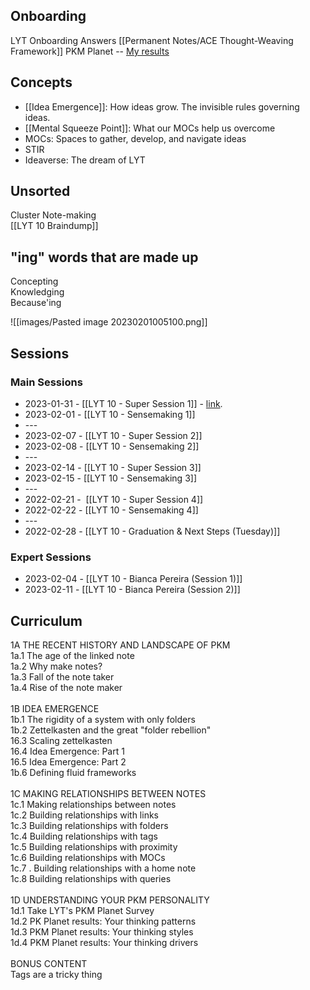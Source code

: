 ## Onboarding 
LYT Onboarding Answers 
[[Permanent Notes/ACE Thought-Weaving Framework]]
PKM Planet -- [My results](https://www.guidedtrack.com/programs/2tg920z/run?FirstName=Bianca&LastName=Aguilar&DRIVER_memory=17&DRIVER_idea=41&DRIVER_output=34&DRIVER_productivity=19&DRIVER_improvement=33&DRIVER_relationship=15&STYLE_topdown=3&STYLE_bottomup=11) 

## Concepts 
- [[Idea Emergence]]: How ideas grow. The invisible rules governing ideas. 
- [[Mental Squeeze Point]]: What our MOCs help us overcome
- MOCs: Spaces to gather, develop, and navigate ideas
- STIR 
- Ideaverse: The dream of LYT

## Unsorted 
Cluster
Note-making  
[[LYT 10 Braindump]]

  
## "ing" words that are made up  
Concepting  
Knowledging  
Because'ing  

![[images/Pasted image 20230201005100.png]]
  
  
## Sessions   
### Main Sessions
- 2023-01-31 - [[LYT 10 - Super Session 1]] - [link]([https://community.linkingyourthinking.com/c/lyt-10-events-recordings/super-session-1](https://community.linkingyourthinking.com/c/lyt-10-events-recordings/super-session-1)).  
- 2023-02-01 - [[LYT 10 - Sensemaking 1]]    
- ---    
- 2023-02-07 - [[LYT 10 - Super Session 2]]    
- 2023-02-08 - [[LYT 10 - Sensemaking 2]]    
- ---    
- 2023-02-14 - [[LYT 10 - Super Session 3]]    
- 2023-02-15 - [[LYT 10 - Sensemaking 3]]    
- ---    
- 2022-02-21 -  [[LYT 10 - Super Session 4]]    
- 2022-02-22 - [[LYT 10 - Sensemaking 4]]    
- ---    
- 2022-02-28 - [[LYT 10 - Graduation & Next Steps (Tuesday)]]    

### Expert Sessions
- 2023-02-04 - [[LYT 10 - Bianca Pereira (Session 1)]]
- 2023-02-11 - [[LYT 10 - Bianca Pereira (Session 2)]]
   
## Curriculum    
1A THE RECENT HISTORY AND LANDSCAPE OF PKM    
1a.1 The age of the linked note    
1a.2 Why make notes?    
1a.3 Fall of the note taker    
1a.4 Rise of the note maker    
   
1B IDEA EMERGENCE    
1b.1 The rigidity of a system with only folders    
1b.2 Zettelkasten and the great "folder rebellion"    
16.3 Scaling zettelkasten    
16.4 Idea Emergence: Part 1    
16.5 Idea Emergence: Part 2    
1b.6 Defining fluid frameworks    
   
1C MAKING RELATIONSHIPS BETWEEN NOTES    
1c.1 Making relationships between notes    
1c.2 Building relationships with links    
1c.3 Building relationships with folders    
1c.4 Building relationships with tags    
1c.5 Building relationships with proximity    
1c.6 Building relationships with MOCs    
1c.7 . Building relationships with a home note    
1c.8 Building relationships with queries    
   
1D UNDERSTANDING YOUR PKM PERSONALITY    
1d.1 Take LYT's PKM Planet Survey    
1d.2 PK Planet results: Your thinking patterns    
1d.3 PKM Planet results: Your thinking styles    
1d.4 PKM Planet results: Your thinking drivers    
   
BONUS CONTENT    
Tags are a tricky thing